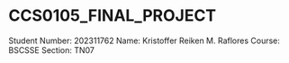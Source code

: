 # CCS0105_FINAL_PROJECT
Student Number: 202311762
Name: Kristoffer Reiken M. Raflores
Course: BSCSSE
Section: TN07
